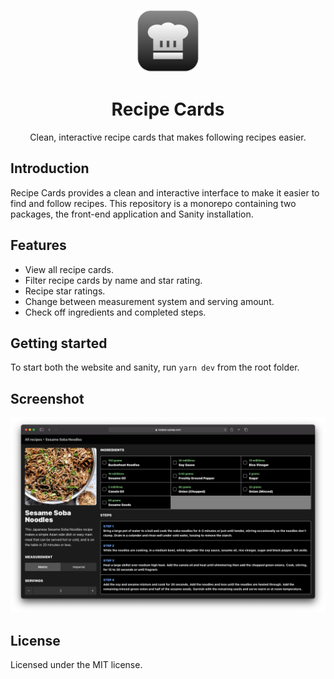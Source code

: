 <p align="center">
  <img width=100 height=100 alt="Screenshot" src="docs/icon.svg">
</p>
<div align="center">
  <h1>Recipe Cards</h1>
  <p>Clean, interactive recipe cards that makes following recipes easier.</p>
</div>

## Introduction

Recipe Cards provides a clean and interactive interface to make it easier to find and follow recipes. This repository is a monorepo containing two packages, the front-end application and Sanity installation.

## Features

- View all recipe cards.
- Filter recipe cards by name and star rating.
- Recipe star ratings.
- Change between measurement system and serving amount.
- Check off ingredients and completed steps.

## Getting started

To start both the website and sanity, run `yarn dev` from the root folder.

## Screenshot

![Recipe Card Screenshot](docs/screenshot.png)

## License

Licensed under the MIT license.
